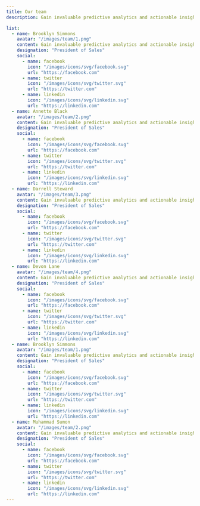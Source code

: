 ```yaml
---
title: Our team
description: Gain invaluable predictive analytics and actionable insights.

list:
  - name: Brooklyn Simmons
    avatar: "/images/team/1.png"
    content: Gain invaluable predictive analytics and actionable insights, empowering your to make data-driven.
    designation: "President of Sales"
    social:
      - name: facebook
        icon: "/images/icons/svg/facebook.svg"
        url: "https://facebook.com"
      - name: twitter
        icon: "/images/icons/svg/twitter.svg"
        url: "https://twitter.com"
      - name: linkedin
        icon: "/images/icons/svg/linkedin.svg"
        url: "https://linkedin.com"
  - name: Annette Black
    avatar: "/images/team/2.png"
    content: Gain invaluable predictive analytics and actionable insights, empowering your to make data-driven.
    designation: "President of Sales"
    social:
      - name: facebook
        icon: "/images/icons/svg/facebook.svg"
        url: "https://facebook.com"
      - name: twitter
        icon: "/images/icons/svg/twitter.svg"
        url: "https://twitter.com"
      - name: linkedin
        icon: "/images/icons/svg/linkedin.svg"
        url: "https://linkedin.com"
  - name: Darrell Steward
    avatar: "/images/team/3.png"
    content: Gain invaluable predictive analytics and actionable insights, empowering your to make data-driven.
    designation: "President of Sales"
    social:
      - name: facebook
        icon: "/images/icons/svg/facebook.svg"
        url: "https://facebook.com"
      - name: twitter
        icon: "/images/icons/svg/twitter.svg"
        url: "https://twitter.com"
      - name: linkedin
        icon: "/images/icons/svg/linkedin.svg"
        url: "https://linkedin.com"
  - name: Devon Lane
    avatar: "/images/team/4.png"
    content: Gain invaluable predictive analytics and actionable insights, empowering your to make data-driven.
    designation: "President of Sales"
    social:
      - name: facebook
        icon: "/images/icons/svg/facebook.svg"
        url: "https://facebook.com"
      - name: twitter
        icon: "/images/icons/svg/twitter.svg"
        url: "https://twitter.com"
      - name: linkedin
        icon: "/images/icons/svg/linkedin.svg"
        url: "https://linkedin.com"
  - name: Brooklyn Simmons
    avatar: "/images/team/1.png"
    content: Gain invaluable predictive analytics and actionable insights, empowering your to make data-driven.
    designation: "President of Sales"
    social:
      - name: facebook
        icon: "/images/icons/svg/facebook.svg"
        url: "https://facebook.com"
      - name: twitter
        icon: "/images/icons/svg/twitter.svg"
        url: "https://twitter.com"
      - name: linkedin
        icon: "/images/icons/svg/linkedin.svg"
        url: "https://linkedin.com"
  - name: Muhammad Sumon
    avatar: "/images/team/2.png"
    content: Gain invaluable predictive analytics and actionable insights, empowering your to make data-driven.
    designation: "President of Sales"
    social:
      - name: facebook
        icon: "/images/icons/svg/facebook.svg"
        url: "https://facebook.com"
      - name: twitter
        icon: "/images/icons/svg/twitter.svg"
        url: "https://twitter.com"
      - name: linkedin
        icon: "/images/icons/svg/linkedin.svg"
        url: "https://linkedin.com"
---
```

